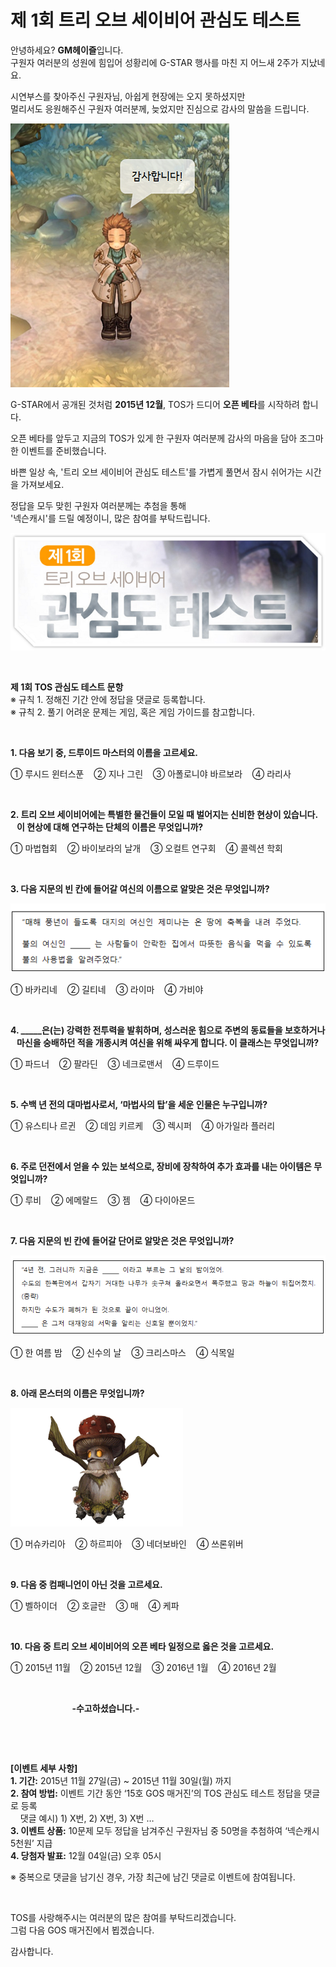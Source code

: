 # 제 1회 트리 오브 세이비어 관심도 테스트

안녕하세요? **GM헤이즐**입니다.  
구원자 여러분의 성원에 힘입어 성황리에 G-STAR 행사를 마친 지 어느새 2주가 지났네요.

시연부스를 찾아주신 구원자님, 아쉽게 현장에는 오지 못하셨지만  
멀리서도 응원해주신 구원자 여러분께, 늦었지만 진심으로 감사의 말씀을 드립니다.

![이미지](./images/interest1-01.png)

G-STAR에서 공개된 것처럼 **2015년 12월**, TOS가 드디어 **오픈 베타**를 시작하려 합니다.

오픈 베타를 앞두고 지금의 TOS가 있게 한 구원자 여러분께
감사의 마음을 담아 조그마한 이벤트를 준비했습니다.

바쁜 일상 속, '트리 오브 세이비어 관심도 테스트'를 가볍게 풀면서 잠시 쉬어가는 시간을 가져보세요.

정답을 모두 맞힌 구원자 여러분께는 추첨을 통해  
'넥슨캐시'를 드릴 예정이니, 많은 참여를 부탁드립니다.

![이미지](./images/interest1-02.png)

&nbsp;

**제 1회 TOS 관심도 테스트 문항**  
※ 규칙 1. 정해진 기간 안에 정답을 댓글로 등록합니다.  
※ 규칙 2. 풀기 어려운 문제는 게임, 혹은 게임 가이드를 참고합니다.

&nbsp;

**1. 다음 보기 중, 드루이드 마스터의 이름을 고르세요.**

① 루시드 윈터스푼 &nbsp;&nbsp;&nbsp;② 지나 그린 &nbsp;&nbsp;&nbsp;③ 아폴로니야 바르보라 &nbsp;&nbsp;&nbsp;④ 라리사

&nbsp;

**2. 트리 오브 세이비어에는 특별한 물건들이 모일 때 벌어지는 신비한 현상이 있습니다.  
&nbsp;&nbsp;&nbsp;이 현상에 대해 연구하는 단체의 이름은 무엇입니까?**

① 마법협회 &nbsp;&nbsp;&nbsp;② 바이보라의 날개 &nbsp;&nbsp;&nbsp;③ 오컬트 연구회 &nbsp;&nbsp;&nbsp;④ 콜렉션 학회

&nbsp;

**3. 다음 지문의 빈 칸에 들어갈 여신의 이름으로 알맞은 것은 무엇입니까?**

![이미지](./images/interest1-03.png)

① 바카리네 &nbsp;&nbsp;&nbsp;② 길티네 &nbsp;&nbsp;&nbsp;③ 라이마 &nbsp;&nbsp;&nbsp;④ 가비야

&nbsp;

**4. &#95;&#95;&#95;&#95;&#95;은(는) 강력한 전투력을 발휘하며, 성스러운 힘으로 주변의 동료들을 보호하거나  
&nbsp;&nbsp;&nbsp;마신을 숭배하던 적을 개종시켜 여신을 위해 싸우게 합니다. 이 클래스는 무엇입니까?**

① 파드너 &nbsp;&nbsp;&nbsp;② 팔라딘 &nbsp;&nbsp;&nbsp;③ 네크로맨서 &nbsp;&nbsp;&nbsp;④ 드루이드

&nbsp;

**5. 수백 년 전의 대마법사로서, ‘마법사의 탑’을 세운 인물은 누구입니까?**

① 유스티나 르귄 &nbsp;&nbsp;&nbsp;② 데임 키르케 &nbsp;&nbsp;&nbsp;③ 렉시퍼 &nbsp;&nbsp;&nbsp;④ 아가일라 플러리

&nbsp;

**6. 주로 던전에서 얻을 수 있는 보석으로, 장비에 장착하여 추가 효과를 내는 아이템은 무엇입니까?**

① 루비 &nbsp;&nbsp;&nbsp;② 에메랄드 &nbsp;&nbsp;&nbsp;③ 젬 &nbsp;&nbsp;&nbsp;④ 다이아몬드

&nbsp;

**7. 다음 지문의 빈 칸에 들어갈 단어로 알맞은 것은 무엇입니까?**

![이미지](./images/interest1-04.png)

① 한 여름 밤 &nbsp;&nbsp;&nbsp;② 신수의 날 &nbsp;&nbsp;&nbsp;③ 크리스마스 &nbsp;&nbsp;&nbsp;④ 식목일

&nbsp;

**8. 아래 몬스터의 이름은 무엇입니까?**

![이미지](./images/interest1-05.gif)

① 머슈카리아 &nbsp;&nbsp;&nbsp;② 하르피아 &nbsp;&nbsp;&nbsp;③ 네더보바인 &nbsp;&nbsp;&nbsp;④ 쓰론위버

&nbsp;

**9. 다음 중 컴패니언이 아닌 것을 고르세요.**

① 벨하이더 &nbsp;&nbsp;&nbsp;② 호글란 &nbsp;&nbsp;&nbsp;③ 매 &nbsp;&nbsp;&nbsp;④ 케파

&nbsp;

**10. 다음 중 트리 오브 세이비어의 오픈 베타 일정으로 옳은 것을 고르세요.**

① 2015년 11월 &nbsp;&nbsp;&nbsp;② 2015년 12월 &nbsp;&nbsp;&nbsp;③ 2016년 1월 &nbsp;&nbsp;&nbsp;④ 2016년 2월

&nbsp;

&nbsp;&nbsp;&nbsp;&nbsp;&nbsp;&nbsp;&nbsp;&nbsp;&nbsp;&nbsp;&nbsp;&nbsp;&nbsp;&nbsp;&nbsp;&nbsp;&nbsp;&nbsp;&nbsp;&nbsp;&nbsp;&nbsp;&nbsp;&nbsp; **-수고하셨습니다.-**

&nbsp;

&nbsp;

**[이벤트 세부 사항]**  
**1. 기간:** 2015년 11월 27일(금) ~ 2015년 11월 30일(월) 까지  
**2. 참여 방법:** 이벤트 기간 동안 ‘15호 GOS 매거진’의 TOS 관심도 테스트 정답을 댓글로 등록  
&nbsp;&nbsp;&nbsp; 댓글 예시) 1) X번, 2) X번, 3) X번 …  
**3. 이벤트 상품:** 10문제 모두 정답을 남겨주신 구원자님 중 50명을 추첨하여 ‘넥슨캐시 5천원’ 지급  
**4. 당첨자 발표:** 12월 04일(금) 오후 05시  

※ 중복으로 댓글을 남기신 경우, 가장 최근에 남긴 댓글로 이벤트에 참여됩니다.

&nbsp;

TOS를 사랑해주시는 여러분의 많은 참여를 부탁드리겠습니다.  
그럼 다음 GOS 매거진에서 뵙겠습니다.

감사합니다.
